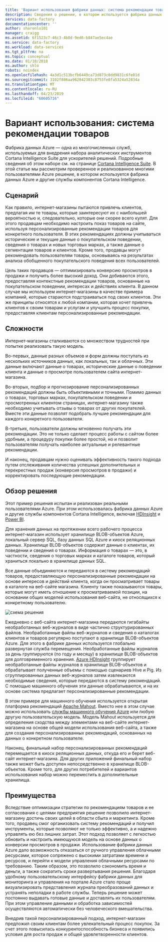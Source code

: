 ```yaml
---
title: 'Вариант использования фабрики данных: система рекомендации товаров'
description: Сведения о решении, в котором используется фабрика данных Azure и другие службы.
services: data-factory
documentationcenter: ''
author: sharonlo101
manager: craigg
ms.assetid: 6f1523c7-46c3-4b8d-9ed6-b847ae5ec4ae
ms.service: data-factory
ms.workload: data-services
ms.tgt_pltfrm: na
ms.topic: conceptual
ms.date: 01/10/2018
ms.author: shlo
robots: noindex
ms.openlocfilehash: 4a3d1c513bcfb6449ca73d873c0dd9831c6fe01d
ms.sourcegitcommit: 3102f886aa962842303c8753fe8fa5324a52834a
ms.translationtype: MT
ms.contentlocale: ru-RU
ms.lasthandoff: 04/23/2019
ms.locfileid: "60605716"
---
```

# <a name="use-case---product-recommendations"></a>Вариант использования: система рекомендации товаров
Фабрика данных Azure — одна из многочисленных служб, используемых для внедрения набора аналитических инструментов Cortana Intelligence Suite для ускорителей решений.  Подробные сведения об этом наборе см. на странице [Cortana Intelligence Suite](https://www.microsoft.com/cortanaanalytics). В этой статье мы рассмотрим проверенное и реализованное многими пользователями Azure решение, в котором используется фабрика данных Azure и другие службы компонентов Cortana Intelligence.

## <a name="scenario"></a>Сценарий
Как правило, интернет-магазины пытаются привлечь клиентов, предлагая им те товары, которые заинтересуют их с наибольшей вероятностью и, следовательно, которые они скорее всего купят. Для этого продавцам необходимо настроить показ товаров на сайте, используя персонализированные рекомендации товаров для конкретного пользователя. В этих рекомендациях должны учитываться исторические и текущие данные о покупательском поведении, сведения о товарах и новых торговых марках, а также данные о сегментации товаров и клиентов.  Кроме того, продавцы могут рекомендовать пользователям товары, основываясь на результатах анализа обобщенного покупательского поведения всех пользователей.

Цель таких продавцов — оптимизировать конверсию просмотров в продажи и получить более высокий доход.  Они добиваются этого, предоставляя контекстные рекомендации товаров, основанные на покупательском поведении, интересах и действиях клиента. В данном случае мы используем интернет-магазины в качестве примера компаний, которые стараются подстраиваться под своих клиентов. Эти же принципы относятся к любой компании, которая хочет привлечь клиентов к своим товарам и услугам и улучшить процесс покупки, предоставляя клиентам персонализированные рекомендации.

## <a name="challenges"></a>Сложности
Интернет-магазины сталкиваются со множеством трудностей при попытке реализовать такую модель. 

Во-первых, данные разных объемов и форм должны поступать из нескольких источников данных, как локальных, так и облачных. Эти данные включают данные о товарах, исторические данные о поведении клиента и данные о просмотре пользователем сайта интернет-магазина. 

Во-вторых, подбор и прогнозирование персонализированных рекомендаций должны быть объективными и точными. Помимо данных о товарах, торговых марках, покупательском поведении и просмотренных клиентом страницах, интернет-магазину также необходимо учитывать отзывы о товарах от других покупателей. Вместе эти данные позволят подобрать лучшие рекомендации для каждого конкретного пользователя. 

В-третьих, пользователи должны мгновенно получать эти рекомендации. Это не только сделает процесс работы с сайтом более удобным, а процедуру покупки более простой, но и позволит пользователям получать наиболее актуальные и релевантные рекомендации. 

И наконец, продавцам нужно оценивать эффективность такого подхода путем отслеживания количества успешных дополнительных и перекрестных продаж (конверсия просмотров в продажи) и корректировать последующие рекомендации.

## <a name="solution-overview"></a>Обзор решения
Этот пример решения испытан и реализован реальными пользователями Azure. При этом использовалась фабрика данных Azure и другие службы компонентов Cortana Intelligence, включая [HDInsight](https://azure.microsoft.com/services/hdinsight/) и [Power BI](https://powerbi.microsoft.com/).

Для хранения данных на протяжении всего рабочего процесса интернет-магазин использует хранилище BLOB-объектов Azure, локальный сервер SQL, базу данных SQL Azure и киоск реляционных данных.  Хранилище BLOB-объектов содержит данные о клиентах, их поведении и сведения о товарах. Информация о товарах — это, в частности, сведения о торговых марках и каталоге товаров, который храниться локально в хранилище данных SQL. 

Все данные объединяются и передаются в систему рекомендаций товаров, предоставляющую персонализированные рекомендации на основе интересов и действий клиента, когда он просматривает товары в каталоге на веб-сайте магазина. Клиенту также показываются товары, которые могут иметь отношение к просматриваемой позиции, на основании общих моделей использования веб-сайта, не относящихся к конкретному пользователю.

![схема решения](./media/data-factory-product-reco-usecase/diagram-1.png)

Ежедневно с веб-сайта интернет-магазина передаются гигабайты необработанных веб-журналов в виде частично структурированных файлов. Необработанные файлы веб-журналов и сведения о каталогах клиентов и товаров регулярно поступают в хранилище BLOB-объектов Azure. Для этого в фабрике данных используется глобально развернутая служба перемещения. Необработанные файлы журналов за день группируются (по году и месяцу) в хранилище BLOB-объектов для долговременного хранения.  [Azure HDInsight](https://azure.microsoft.com/services/hdinsight/) группирует необработанные файлы журналов в хранилище BLOB-объектов и обрабатывает полученные объемы с помощью сценариев Hive и Pig. Из сгруппированных данных веб-журналов затем извлекаются необходимые сведения, которые передаются в систему рекомендаций. С помощью машинного обучения эти данные обрабатываются, и на их основе система предлагает персонализированные рекомендации.

В этом примере для машинного обучения используется открытая платформа рекомендаций [Apache Mahout](https://mahout.apache.org/).  Вместо нее в этом случае можно использовать [службы машинного обучения Azure](https://azure.microsoft.com/services/machine-learning/) или любую другую пользовательскую модель.  Модель Mahout используется для определения сходства между элементами на веб-сайте интернет-магазина на основе общей модели использования веб-сайта, а также для создания персонализированных рекомендаций, основанных на данных о конкретном пользователе.

Наконец, финальный набор персонализированных рекомендаций перемещается в киоск реляционных данных, откуда его и берет веб-сайт интернет-магазина.  Для других приложений финальный набор также может быть доступен непосредственно в хранилище BLOB-объектов. Кроме того, для других потребителей и вариантов использования набор можно переместить в дополнительные хранилища.

## <a name="benefits"></a>Преимущества
Вследствие оптимизации стратегии по рекомендациям товаров и ее согласования с целями предприятия решение позволило интернет-магазину достичь своих целей в области сбыта и маркетинга. Кроме того, продавец смог организовать систему рекомендаций и получил инструменты, которые позволяют не только эффективно, а и надежно управлять ею без лишних затрат. Этот подход позволяет с легкостью обновить и настроить имеющуюся модель на основе данных о конверсии просмотров в продажи. Использование фабрики данных Azure дало возможность отказаться от ручного управления облачными ресурсами, которое сопряжено с высокими затратами времени и ресурсов, и перейти к модели управления облачными ресурсами по требованию. Таким образом, это позволило сэкономить время и деньги, а также сократить сроки развертывания решения. Благодаря удобному пользовательскому интерфейсу фабрики данных для мониторинга и управления на портале Azure стало проще визуализировать представления журнала преобразований данных и устранять неполадки в работе службы. Теперь решение может постоянно выдавать готовые данные и доставлять их пользователям. При этом управление данными и обработка зависимостей осуществляются автоматически без человеческого вмешательства.

Внедрив такой персонализированный подход, интернет-магазин предложил своим клиентам более увлекательный процесс покупок. За счет этого повысилась конкурентоспособность бизнеса и появились условия для роста продаж и общей удовлетворенности клиентов.

